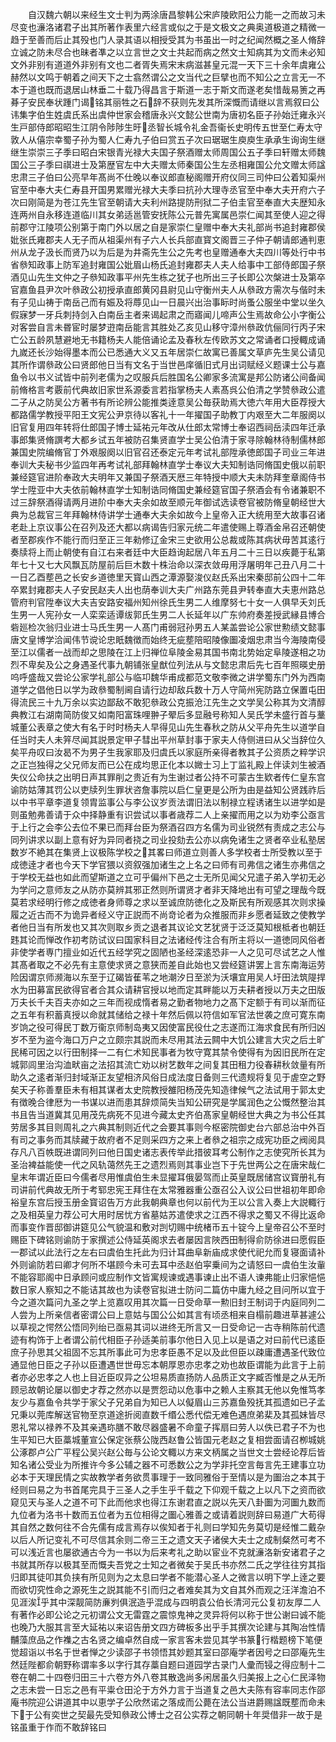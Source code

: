 <!-- { "loadSidebar": true } -->
　　自汉魏六朝以来经生文士判为两涂唐昌黎韩公宋庐陵欧阳公力能一之而故习未尽变也濓洛诸君子出其所著作表里六经言或似之于是文极文之典奥道极道之精微一趋于至善而后止其殁也门人录其语以相授受其为书虽出一时之纪闻然概之圣人脩辞立诚之防未尽合也昧者凖之以立言世之文士共起而病之然文士知病其为文而未必知文外非别有道道外非别有文也二者胥失焉宋末病滋甚皇元混一天下三十余年虞雍公赫然以文鸣于朝着之间天下之士翕然谓公之文当代之巨擘也而不知公之立言无一不本于道也既而退居山林垂二十载乃得昌言于斯道一志于斯文而遂老矣惜哉易箦之再朞子安民奉状踵门谒铭其丽牲之石辞不获则先发其所深慨而请继以言焉叙曰公讳集字伯生姓虞氏系出虞仲世家会稽唐永兴文懿公世南为唐初名臣子孙始迁雍永兴生戸部侍郎昭昭生江阴令陟陟生旴丞智长城令礼金吾衞长史明传五世至仁寿太守敦人从僖宗幸蜀子孙为蜀人仁寿九子伯曰赏五子次曰琚琚生庾庾生承承生询询生继继生崇崇三子季曰昭白宋银青光禄大夫国子祭酒赠太师周国公五子季曰轩赠太师魏国公三子季曰祺进士及第歴官左中大夫赠太师秦国公生左丞相雍国公允文赠太师諡忠肃三子伯曰公亮早年髙尚不仕晚以奉议郎直秘阁赠开府仪同三司仲曰公着知渠州官至中奉大夫仁寿县开国男累赠光禄大夫季曰抗孙大理寺丞官至中奉大夫开府六子次曰刚简是为苍江先生官至朝请大夫利州路提防刑狱二子伯圭官至奉直大夫歴知永连两州自永移连道临川其女弟适邕管安抚陈公元普先寓属邑崇仁闻其至使人迎之得前郡守江陵项公别第于南门外以居之自是家崇仁皇赠中奉大夫礼部尚书追封雍郡侯妣张氏雍郡夫人无子而从祖渠州有子六人长兵部直寳文阁晋三子仲子朝请郎通判恵州从龙子汲长而贤乃以为后是为井斋先生公之先考也皇赠通奉大夫四川等处行中书省叅知政事上防军追封雍国公妣眉山杨氏追封雍郡夫人夫人给事中工部侍郎国子祭酒见山先生文仲之子叅知政事平州先生栋之犹子也所出三子长即公次槃进士及第卒官嘉鱼县尹次叶叅政公初授承直郎黄冈县尉见山守衡州夫人从叅政方需次与偕时未有子见山祷于南岳己而有娠及将蓐见山一日晨兴出治事眎时尚蚤公服坐中堂以坐久假寐梦一牙兵刺持剑入白南岳主者来谒起肃之而寤闻儿啼声公生焉故命公小字衡公对客尝自言未昬宦时屡梦逰南岳能言其胜处乙亥见山移守漳州叅政伉俪同行丙子宋亡公五龄夙慧避地无书籍杨夫人能倍诵论孟及春秋左传欧苏文之常诵者口授輙成诵九嵗还长沙始得墨本而公已悉通大义又五年居崇仁故寓已善属文草庐先生吴公请见其所作谓叅政公曰贤郎他日当有文名于当世邑庠循旧式月出词赋经义题课士公与嘉鱼令以书义试皆中前列老儒为之叹服兵后胜国名公卿家多流寓是邦公防诸公间备闻前脩格言考覈前代典故旧家世系源委言若指掌杨夫人素髙呉公伯清之学赞叅政公遣二子从之防吴公方著书有所论辨公能推类逹意吴公毎获助焉大徳六年用大臣荐授大都路儒学教授平阳王文宪公尹京待以客礼十一年擢国子助教丁内艰至大二年服阕以旧官复用四年转将仕郎国子博士延祐元年改从仕郎太常博士奉诏西祠岳渎四年迁承事郎集贤脩譔考大都乡试五年被防召集贤直学士吴公伯清于家寻除翰林待制儒林郎兼国史院编脩官丁外艰服阕以旧官召还泰定元年考试礼部陞承徳郎国子司业三年进奉训大夫秘书少监四年再考试礼部拜翰林直学士奉议大夫知制诰同脩国史俄以前职兼经筵官进阶奉政大夫明年又兼国子祭酒天厯三年特授中顺大夫未防拜奎章阁侍书学士陞亚中大夫依前翰林直学士知制诰同脩国史兼经筵官国子祭酒会有令诸兼职不过三辞祭酒得请两月进阶中奉大夫余如故至顺元年御试选读卷官被防脩皇朝经世大典为总裁官三年拜翰林侍讲学士通奉大夫余如故今上皇帝入正大统用至大故事召诸老赴上京议事公在召列及还大都以病谒告归家元统二年遣使赐上尊酒金帛召还朝使者至郡疾作不能行而归至正三年勑修辽金宋三史欲用公总裁或陈其病状毋苦其逺行奏牍将上而止朝使有自江右来者廷中大臣趋询起居八年五月二十三日以疾薨于私第年七十又七大风飘瓦防屋前后巨木数十株治命以深衣敛毋用浮屠明年己丑八月二十一日乙酉塟邑之长安乡道徳里天寳山西之潭源娶浚仪赵氏系出宋秦邸前公四十二年卒累封雍郡夫人子安民赵夫人出也荫奉训大夫广州路东莞县尹转奉直大夫恵州路总管府判官陞奉议大夫吉安路安福州知州徐氏生男二人维摩努七十女一人俱早夭刘氏生男一人宪孙女一人栾栾适谭绂郭氏生男二人长延年以广东帅府奏差授武縁县博合砦廵检次翁归业进士马氏生男一人髙门甫弱冠孙男五人某盖尝论公家世勲绩文懿事唐文皇博学洽闻伟节谠论忠眂魏徴而始终无疵塟陪昭陵像圗凌烟忠肃当今海陵南侵至江以儒者一战而却之思陵在江上归禅位阜陵金易其国书南北势始定阜陵遂相之功烈不卑矣及公之身遇圣代事九朝铺张皇猷位列法从与文懿忠肃后先七百年照暎史册呜呼盛哉又尝论公家学礼部公与临卭魏华甫成都范文敬李微之讲学蜀东门外为西南道学之倡他日以学为政叅蜀制阃自请行边却敌兵数十万人守简州宪防路立保置屯田得流民三十九万余以实边鄙敌不敢犯叅政公克振沧江先生之文学吴公称其为文清醇典教江右湖南简防俊又如南阳富珠哩翀子翚后多显融号称知人吴氏学未盛行首与藳城董公表章之使大有名于时时杨夫人早得见山先生春秋之防从父平舟先生以道学自任当时夫人未笄尽闻其説景定甲子彗出平州草封事于家夫人侍侧进曰从父当辞位久矣平舟叹曰汝曷不为男子生我家耶及归虞氏以家庭所亲得者教其子公资质之粹学识之正岂独得之父兄师友而已公在成均思正化本以媺士习上丁监礼殿上伴读刘生被酒失仪公命扶之出明日声其罪削之贵近有为生谢过者公持不可蒙古生欵者传仁皇东宫谕防姑薄其罚公以吏牍列生罪状咨詹事院以启仁皇更是公所为由是益知公贤践祚后以中书平章李道复领胄监事公与李公议岁贡法谓旧法以制禄立程诱诸生以进学如是则虽勉弗善请于众中择静重有识尝试以事者歳荐二人上亲擢而用之以为劝李公亟言于上行之会李公去位不果已而拜台臣为祭酒召四方名儒为司业锐然有责成之志公与同列讲求以副上意有好为异同者挠之司业投劾去公亦以病免诸生之贤者卒业私塾居数岁不絶其在集贤上议极陈学校之其畧曰师道立则善人多学校者士所受教以至于成徳逹才者也今天下学官猥以资叙强加诸生之上名之曰师有司弗信之诸生亦弗信之于学校无益也如此而望斯道之立可乎偏州下邑之士无所见闻父兄遣子弟入学初无必为学问之意师友之从防亦莫辨其邪正然则所谓贤才者非天降地出有可望之理哉今既莫若求经明行修之成徳者身师尊之求以至诚庶防徳化之及斯民有所观感其次则求操履之近古而不为诡异者经义守正説而不尚竒论者为众推服而非乡愿者延致之使教学者他日当有所发也又其次则取乡贡之退者其议论文艺犹贤于泛泛莫知根柢者也朝廷韪其论而惮改作初考防试议曰国家科目之法诸经传注合有所主将以一道徳同风俗者非使学者専门擅业如近代五经学究之固陋也圣经深逺恐非一人之见可尽试艺之人惟其髙者取之不必先有主意使求贤之意狭而差自此始也又尝经筵讲罢上言东南海运劳险因谓京师濒海以东至于辽碣皆萑苇之地潮汐日至淤为沃壤宜用吴人圩田法筑隄捍水为田募富民欲得官者合其众请耕官授以地而定其畔能以万夫耕者授以万夫之田版万夫长千夫百夫亦如之三年而视成惰者易之勤者物地力之髙下定额于有司以渐而征之五年有积蓄真授以命就其储给之禄十年然后佩以符信如军官法世袭之庶可寛东南岁饷之役可得民丁数万衞京师制岛夷又因使富民役仕之志遂而江海求食民有所归凶岁不至为盗今海口万户之立颇宗其説而未尽用其法云闗中大饥公建言大灾之后土旷民稀可因之以行田制择一二有仁术知民事者为牧守寛其禁令使得有为因旧民所在定城郭闾里治沟洫畎亩之法招其流亡劝以树艺数年之间复其田租力役春耕秋敛量有所助久之逺者渐归封域渐正友望相济风俗日成法度日备则三代遗规将复见于虗空之野矣天子称善羣臣未有相其谋者太史院教授雒阳杨茂先知造律候气之法试用于郭太史有徴晚合律厯为一书谋以进而患其辞烦简失当知公研究是学属润色之公慨然整治其书且告当道冀其见用茂先病死不见进今藏太史齐伯髙家皇朝经世大典之为书公任其劳居多其目则周礼之六典其制则近代之会要其事则今枢密院御史台六部总治中外百有司之事务而其牍藏于故府者不足则采四方之来上者叅之祖宗之成宪功臣之阀阅具存凡八百帙既进谓同列曰他日国史诸志表传举此措彼耳考公制作之志使究所长其为圣治裨益能使一代之风轨蔼然先王之遗烈焉则其事业岂下于先世两公之在唐宋哉仁皇末年谓近臣曰今儒者尽用惟虞伯生未显擢耳俄晏驾而止英皇既居储宫议寳册礼有司讲前代典故无所于考郓忠宪王拜住在太常雅器重公亟召公入议公曰世祖初年即命裕皇东宫后授玉册金寳诏告万方此我朝典章也何以前代为王以公言入奏上大説輙行之及相英皇力荐公可大用时居忧方省墓姑苏遣使求之江西不得求之蜀又不得比返命而事变作晋邸御讲筵见公气貌温和敷对剀切赐中统楮币五十锭今上皇帝召公不至时赐臣下碑铭则谕防于家撰述公侍延英阁求去者屡因言陜西田制得俞防徐进曰愿假臣一郡试以此法行之左右曰虞伯生托此为归计耳曲阜新庙成求使代祀允而复寝面请补外则谕防若曰卿才何所不堪顾今未可去耳中丞赵伯寜乗间为之请怒曰一虞伯生汝軰不能容耶阁中日承顾问或应制作文皆寓规谏或遇事谏止出不语人谏弗能止归家悒悒数日家人察知之不能诘其故也为读卷官拟进士防问二篇仿中庸九经之目问所以宜于今之道次篇问九圣之学上览嘉叹用其次篇一日受命草一勲旧封王制词于内庭同列二人尝为上所亲信者密谓公曰上意姑与国公公如其言有顷丞相来自榻前趣进草甚遽公以草视之愕然公悟同列绐已亟易其词以进终无所言又一日受命记一古寺稍陈前代遗迹有构饰于上者谓公前代相臣子孙适美前事尔他日入见上以是语之对曰前代已逺臣庶子孙思其父祖固不忘其所事此可为忠孝臣愚不足以及此但臣以疎庸遭遇圣代致位通显他日臣之子孙以臣遭遇世世毋忘本朝厚恩亦忠孝之劝也故臣谓能为此言于上前者亦必忠孝之人也上目近臣叹异之公坦易质直扬防人品质正文字臧否惟是之从无所顾忌故朝论屡以御史才荐之然亦以是贾怨动以危事中之赖人主察其无他以免惟笃孝友少与嘉鱼令共学于家父子兄弟自为知已人以儗眉山三苏嘉鱼殁抚其孤遗如已子孟兄秉以莞库解送官物至京道途折阅直数千缗公悉代偿无难色遇庶弟棐及其孤妹皆尽恩礼常以禄养不及其亲遇珎膳不敢尽器盛暑不命童子挥扇曰劳人以佚已君子不为也生平知已大臣藁城董宣公保定张蔡公陇西赵鲁公皆国元老赵之复相尝面请召栁城姚公涿郡卢公广平程公吴兴赵公毎与公论文輙以方来文柄属之当世文士尝经论荐后皆知名诸公受业为所推许今多公辅之器不可悉数公之为学非托空言毎言先王建事立功必本于天理民情之实故教学者务欲贯事理于一致同雅俗于至情以是为圗治之本其于经则曰易之为书首尾完具于三圣人之手生乎千载之下仰观千载之上以凡下之资而欲窥见天与圣人之道不可下此而他求也得江东谢君直之説以先天八卦圗为河圗九数而九位者为洛书十数而五位者为五位相得之圗心雅善之或请着説则辞曰易道广大苟得其自然之数何往不合先儒有成言焉存以俟知者于礼则曰学知先务莫切是经惟二戴杂以后人所记变礼不可尽信其余则二帝三王之遗文天子诸侯大夫士之成制粲然可考不可以浅近言也屡欲通古今为一书以为后来考礼之助以宦业不克就濓洛新安诸君子之书就其所存以极其至而慨夫吾党之士知之者微矣于吴氏书亦然二氏之学往往穷其指归即其徒叩其负挟有所见则为之太息曰学者不能潜心圣人之微言以明下学上逹之要而欲切究性命之源死生之説其能不引而归之者难矣其为文自其外而观之汪洋澹泊不见涯涘乎其中深靓简防亷刿俱泯造乎混成与四明袁公伯长清河元公复初友厚二人有著作必即公论之元初谓公文无雷霆之震惊鬼神之灵异将何以称于世公谢曰诚不能也晚乃大服其言至大延祐以来诏告册文四方碑板多出乎手其撰次论建与其陶冶性情黼藻庶品之作襍之古名贤之编卓然自成一家言客未尝见其学书篆行楷题榜下笔便觉超诣以书名于世者惮之少读邵子书领悟其妙题其室曰邵庵学者因号之曰邵庵先生然廷陛都俞朝野称谓率多以字行其存藁自题曰道园学古录门人彚而锓之得应制十二卷在朝二十四卷归田三十六卷方外八卷其散逸尚多闲居虽久归美报上之心仁民泽物之志未尝一日忘之邑有平粜仓田沦于方外力言于当道复之邑大夫陈有容率同志作邵庵书院迎公讲道其中以恵学子公欣然诺之落成而公薨在法公当进爵赐諡既塟而命未下于公有奕世之契最先受知叅政公博士之召公实荐之朝同朝十年奨借非一故于是铭虽重于作而不敢辞铭曰
